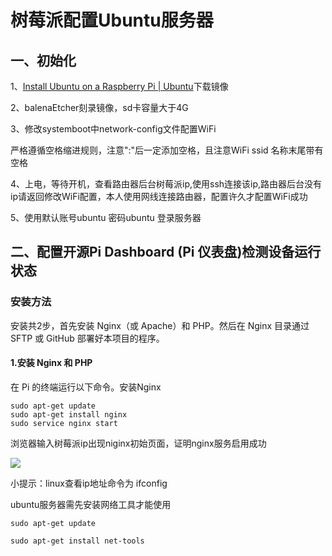 # 树莓派配置Ubuntu服务器

## 一、初始化

1、[Install Ubuntu on a Raspberry Pi | Ubuntu](https://ubuntu.com/download/raspberry-pi)下载镜像

2、balenaEtcher刻录镜像，sd卡容量大于4G

3、修改systemboot中network-config文件配置WiFi

严格遵循空格缩进规则，注意":"后一定添加空格，且注意WiFi ssid 名称末尾带有空格

4、上电，等待开机，查看路由器后台树莓派ip,使用ssh连接该ip,路由器后台没有ip请返回修改WiFi配置，本人使用网线连接路由器，配置许久才配置WiFi成功

5、使用默认账号ubuntu 密码ubuntu 登录服务器



## 二、配置开源Pi Dashboard (Pi 仪表盘)检测设备运行状态

### 安装方法

安装共2步，首先安装 Nginx（或 Apache）和 PHP。然后在 Nginx 目录通过 SFTP 或 GitHub 部署好本项目的程序。

#### 1.安装 Nginx 和 PHP

在 Pi 的终端运行以下命令。安装Nginx

```
sudo apt-get update
sudo apt-get install nginx
sudo service nginx start
```

浏览器输入树莓派ip出现niginx初始页面，证明nginx服务启用成功

![](C:\Users\lenovo\AppData\Roaming\Typora\typora-user-images\image-20210426174049377.png)

小提示：linux查看ip地址命令为 ifconfig

ubuntu服务器需先安装网络工具才能使用

```
sudo apt-get update

sudo apt-get install net-tools
```

